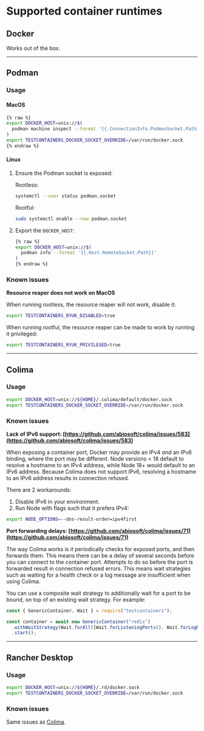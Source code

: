 # Supported container runtimes

## Docker

Works out of the box.

---

## Podman

### Usage

#### MacOS

```bash
{% raw %}
export DOCKER_HOST=unix://$(
  podman machine inspect --format '{{.ConnectionInfo.PodmanSocket.Path}}'
)
export TESTCONTAINERS_DOCKER_SOCKET_OVERRIDE=/var/run/docker.sock
{% endraw %}
```

#### Linux

1. Ensure the Podman socket is exposed:

    Rootless:
 
    ```bash
    systemctl --user status podman.socket
    ```
 
    Rootful:
 
    ```bash
    sudo systemctl enable --now podman.socket
    ```

2. Export the `DOCKER_HOST`:

    ```bash
    {% raw %}
    export DOCKER_HOST=unix://$(
      podman info --format '{{.Host.RemoteSocket.Path}}'
    )
    {% endraw %}
    ```

### Known issues

**Resource reaper does not work on MacOS**

When running rootless, the resource reaper will not work, disable it:

```bash
export TESTCONTAINERS_RYUK_DISABLED=true
```

When running rootful, the resource reaper can be made to work by running it privileged:

```bash
export TESTCONTAINERS_RYUK_PRIVILEGED=true
```

---

## Colima

### Usage

```bash
export DOCKER_HOST=unix://${HOME}/.colima/default/docker.sock
export TESTCONTAINERS_DOCKER_SOCKET_OVERRIDE=/var/run/docker.sock
```

### Known issues

**Lack of IPv6 support: [https://github.com/abiosoft/colima/issues/583](https://github.com/abiosoft/colima/issues/583)**

When exposing a container port, Docker may provide an IPv4 _and_ an IPv6 binding, where the port may be different. Node versions < 18 default to resolve a hostname to an IPv4 address, while Node 18+ would default to an IPv6 address. Because Colima does not support IPv6, resolving a hostname to an IPv6 address results in connection refused.

There are 2 workarounds:

1. Disable IPv6 in your environment.
2. Run Node with flags such that it prefers IPv4:

```bash
export NODE_OPTIONS=--dns-result-order=ipv4first
```

**Port forwarding delays: [https://github.com/abiosoft/colima/issues/71](https://github.com/abiosoft/colima/issues/71)**

The way Colima works is it periodically checks for exposed ports, and then forwards them. This means there can be a delay of several seconds before you can connect to the container port. Attempts to do so before the port is forwarded result in connection refused errors. This means wait strategies such as waiting for a health check or a log message are insufficient when using Colima.

You can use a composite wait strategy to additionally wait for a port to be bound, on top of an existing wait strategy. For example:

```javascript
const { GenericContainer, Wait } = require("testcontainers");

const container = await new GenericContainer("redis")
  .withWaitStrategy(Wait.forAll([Wait.forListeningPorts(), Wait.forLogMessage("Ready to accept connections")]))
  .start();
```

---

## Rancher Desktop

### Usage

```bash
export DOCKER_HOST=unix://${HOME}/.rd/docker.sock
export TESTCONTAINERS_DOCKER_SOCKET_OVERRIDE=/var/run/docker.sock
```

### Known issues

Same issues as [Colima](#colima).
